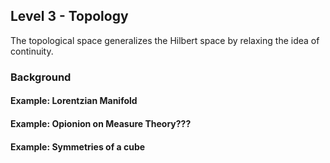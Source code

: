 ## Level 3 - Topology

The topological space generalizes the Hilbert space by relaxing the idea of continuity.

### Background

#### Example: Lorentzian Manifold

#### Example: Opionion on Measure Theory???

#### Example: Symmetries of a cube
